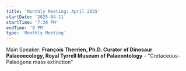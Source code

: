 ```yaml
---
title: 'Monthly Meeting: April 2025'
startDate: '2025-04-11'
startTime: '7:30 PM'
endTime: '9 PM'
type: 'Monthly Meeting'
---
```


Main Speaker: **François Therrien, Ph.D. Curator of Dinosaur Palaeoecology, Royal Tyrrell
Museum of Palaeontology** - "Cretaceous-Paleogene mass extinction"
